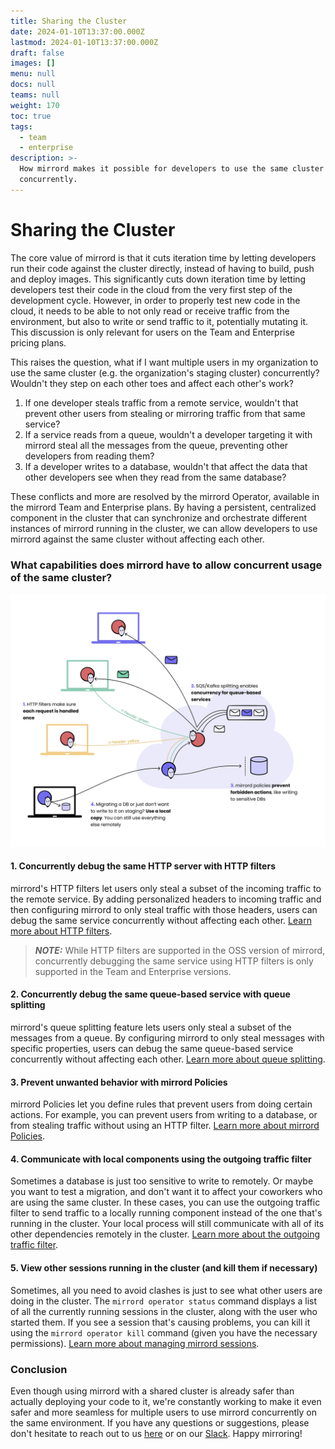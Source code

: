 ```yaml
---
title: Sharing the Cluster
date: 2024-01-10T13:37:00.000Z
lastmod: 2024-01-10T13:37:00.000Z
draft: false
images: []
menu: null
docs: null
teams: null
weight: 170
toc: true
tags:
  - team
  - enterprise
description: >-
  How mirrord makes it possible for developers to use the same cluster
  concurrently.
---
```


# Sharing the Cluster

The core value of mirrord is that it cuts iteration time by letting developers run their code against the cluster directly, instead of having to build, push and deploy images. This significantly cuts down iteration time by letting developers test their code in the cloud from the very first step of the development cycle. However, in order to properly test new code in the cloud, it needs to be able to not only read or receive traffic from the environment, but also to write or send traffic to it, potentially mutating it. This discussion is only relevant for users on the Team and Enterprise pricing plans.

This raises the question, what if I want multiple users in my organization to use the same cluster (e.g. the organization's staging cluster) concurrently? Wouldn't they step on each other toes and affect each other's work?

1. If one developer steals traffic from a remote service, wouldn't that prevent other users from stealing or mirroring traffic from that same service?
2. If a service reads from a queue, wouldn't a developer targeting it with mirrord steal all the messages from the queue, preventing other developers from reading them?
3. If a developer writes to a database, wouldn't that affect the data that other developers see when they read from the same database?

These conflicts and more are resolved by the mirrord Operator, available in the mirrord Team and Enterprise plans. By having a persistent, centralized component in the cluster that can synchronize and orchestrate different instances of mirrord running in the cluster, we can allow developers to use mirrord against the same cluster without affecting each other.

### What capabilities does mirrord have to allow concurrent usage of the same cluster?

![Using clusters concurrently with mirrord](sharing-the-cluster/images/shared-cluster.png)

#### 1. Concurrently debug the same HTTP server with HTTP filters

mirrord's HTTP filters let users only steal a subset of the incoming traffic to the remote service. By adding personalized headers to incoming traffic and then configuring mirrord to only steal traffic with those headers, users can debug the same service concurrently without affecting each other. [Learn more about HTTP filters](steal.md#stealing-only-a-subset-of-the-remote-targets-traffic).

> _**NOTE:**_ While HTTP filters are supported in the OSS version of mirrord, concurrently debugging the same service using HTTP filters is only supported in the Team and Enterprise versions.

#### 2. Concurrently debug the same queue-based service with queue splitting

mirrord's queue splitting feature lets users only steal a subset of the messages from a queue. By configuring mirrord to only steal messages with specific properties, users can debug the same queue-based service concurrently without affecting each other. [Learn more about queue splitting](queue-splitting.md).

#### 3. Prevent unwanted behavior with mirrord Policies

mirrord Policies let you define rules that prevent users from doing certain actions. For example, you can prevent users from writing to a database, or from stealing traffic without using an HTTP filter. [Learn more about mirrord Policies](../managing-mirrord/policies.md).

#### 4. Communicate with local components using the outgoing traffic filter

Sometimes a database is just too sensitive to write to remotely. Or maybe you want to test a migration, and don't want it to affect your coworkers who are using the same cluster. In these cases, you can use the outgoing traffic filter to send traffic to a locally running component instead of the one that's running in the cluster. Your local process will still communicate with all of its other dependencies remotely in the cluster. [Learn more about the outgoing traffic filter](outgoing-filter.md).

#### 5. View other sessions running in the cluster (and kill them if necessary)

Sometimes, all you need to avoid clashes is just to see what other users are doing in the cluster. The `mirrord operator status` command displays a list of all the currently running sessions in the cluster, along with the user who started them. If you see a session that's causing problems, you can kill it using the `mirrord operator kill` command (given you have the necessary permissions). [Learn more about managing mirrord sessions](sessions.md).

### Conclusion

Even though using mirrord with a shared cluster is already safer than actually deploying your code to it, we're constantly working to make it even safer and more seamless for multiple users to use mirrord concurrently on the same environment. If you have any questions or suggestions, please don't hesitate to reach out to us [here](mailto:hello@metalbear.co) or on our [Slack](https://metalbear.com/slack). Happy mirroring!
